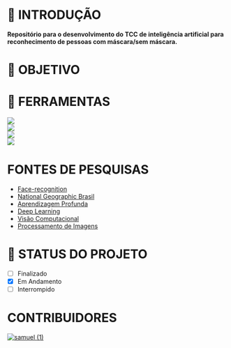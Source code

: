# 📖 INTRODUÇÃO
 <b>Repositório para o desenvolvimento do TCC de inteligência artificial para reconhecimento de pessoas com máscara/sem máscara.</b>

# 📑 OBJETIVO

# 🔧 FERRAMENTAS
   <a href="https://www.python.org"><img src="https://img.shields.io/static/v1?label=Python&message=Language&color=yellow&style=for-the-badge&logo=python"/></a><br>
   <a href="https://numpy.org"><img src="https://img.shields.io/static/v1?label=Numpy&message=Lib&color=bluec1&style=for-the-badge&logo=numpy"/></a><br>
   <a href="https://opencv.org"><img src="https://img.shields.io/static/v1?label=Opencv&message=Lib&color=red&style=for-the-badge&logo=opencv"/></a><br>
   <a href="https://sklearn.org"><img src="https://img.shields.io/static/v1?label=Sklearn&message=API&color=7159c1&style=for-the-badge&logo=scikit-learn"/></a><br>
   
# FONTES DE PESQUISAS

   <ul>
      <li><a href='https://pypi.org/project/face-recognition/'>Face-recognition</a></li>
      <li><a href='https://www.nationalgeographicbrasil.com/ciencia/2020/09/reconhecimento-facial-com-mascara-ja-e-uma-realidade-gostemos-ou-nao'>National Geographic Brasil</a></li>
      <li><a href="https://pt.wikipedia.org/wiki/Aprendizagem_profunda">Aprendizagem Profunda</a></li>
      <li><a href="https://srnghn.medium.com/deep-learning-overview-of-neurons-and-activation-functions-1d98286cf1e4">Deep Learning</a></li>
      <li><a href="https://pt.wikipedia.org/wiki/Vis%C3%A3o_computacional">Visão Computacional</a></li>
      <li><a href="https://pt.wikipedia.org/wiki/Processamento_de_imagem">Processamento de Imagens</a></li>
   </ul>

# 🔖 STATUS DO PROJETO

   - [ ] Finalizado
   - [X] Em Andamento
   - [ ] Interrompido

# CONTRIBUIDORES
   <a href="https://github.com/smlsilva" target="_blank">![samuel (1)](https://user-images.githubusercontent.com/47987232/114802351-f14bab00-9d73-11eb-8349-3bec875b6a88.jpeg)</a>
